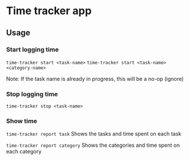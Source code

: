 # Time tracker app

## Usage

### Start logging time
`time-tracker start <task-name>`
`time-tracker start <task-name> <category-name>`

Note: If the task name is already in progress, this will be  a no-op (ignore)

### Stop logging time
`time-tracker stop <task-name>`

### Show time
`time-tracker report task`
Shows the tasks and time spent on each task

`time-tracker report category`
Shows the categories and time spent on each category